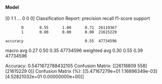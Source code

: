 #### Model
[0 1 1 ... 0 0 0]
Classification Report:
              precision    recall  f1-score   support

           0       0.55      1.00      0.71  26119367
           1       0.00      0.00      0.00  21615229

    accuracy                           0.55  47734596
   macro avg       0.27      0.50      0.35  47734596
weighted avg       0.30      0.55      0.39  47734596

Accuracy: 0.5471672788432105
Confusion Matrix:
[[26118809      558]
 [21615229        0]]
Confusion Matrix (%):
[[5.47167279e+01 1.16896349e-03]
 [4.52821032e+01 0.00000000e+00]]
